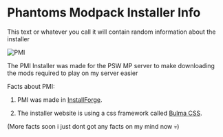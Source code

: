 # Phantoms Modpack Installer Info
This text or whatever you call it will contain random information about the installer


![PMI](https://user-images.githubusercontent.com/83135349/207276496-4bcaf137-9d18-4427-875c-8457b75dac04.PNG)

The PMI Installer was made for the PSW MP server to make downloading the mods required to play on my server
easier

Facts about PMI:

1. PMI was made in [InstallForge](https://installforge.net/).

2. The installer website is using a css framework called [Bulma CSS](https://bulma.io/).


(More facts soon i just dont got any facts on my mind now 💀)
